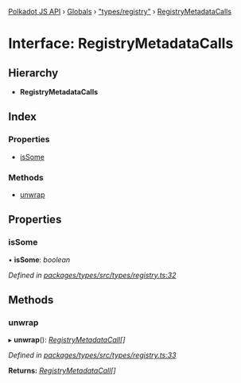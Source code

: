 [Polkadot JS API](../README.md) › [Globals](../globals.md) › ["types/registry"](../modules/_types_registry_.md) › [RegistryMetadataCalls](_types_registry_.registrymetadatacalls.md)

# Interface: RegistryMetadataCalls

## Hierarchy

* **RegistryMetadataCalls**

## Index

### Properties

* [isSome](_types_registry_.registrymetadatacalls.md#issome)

### Methods

* [unwrap](_types_registry_.registrymetadatacalls.md#unwrap)

## Properties

###  isSome

• **isSome**: *boolean*

*Defined in [packages/types/src/types/registry.ts:32](https://github.com/polkadot-js/api/blob/4a1e504ca2/packages/types/src/types/registry.ts#L32)*

## Methods

###  unwrap

▸ **unwrap**(): *[RegistryMetadataCall](_types_registry_.registrymetadatacall.md)[]*

*Defined in [packages/types/src/types/registry.ts:33](https://github.com/polkadot-js/api/blob/4a1e504ca2/packages/types/src/types/registry.ts#L33)*

**Returns:** *[RegistryMetadataCall](_types_registry_.registrymetadatacall.md)[]*
